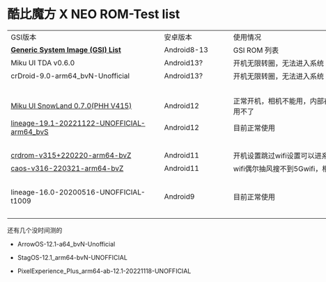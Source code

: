 # 酷比魔方 X NEO ROM-Test list

<table border="0" cellpadding="0" cellspacing="0" width="1320" style="border-collapse:
 collapse;table-layout:fixed;width:989pt">
 <colgroup><col class="xl65" width="347" style="mso-width-source:userset;mso-width-alt:12344;
 width:260pt">
 <col class="xl65" width="146" style="mso-width-source:userset;mso-width-alt:5176;
 width:109pt">
 <col class="xl65" width="827" style="mso-width-source:userset;mso-width-alt:29411;
 width:620pt">
 </colgroup><tbody><tr height="27" style="height:20.4pt">
  <td height="27" class="xl66" width="347" style="height:20.4pt;width:260pt">GSI版本</td>
  <td class="xl66" width="146" style="width:109pt">安卓版本</td>
  <td class="xl66" width="827" style="width:620pt">使用情况</td>
 </tr>
 <tr height="26" style="mso-height-source:userset;height:19.95pt">
  <td height="26" class="xl69" style="height:19.95pt"><a href="https://github.com/phhusson/treble_experimentations/wiki/Generic-System-Image-%28GSI%29-list" target="_parent"><span style="font-weight:700">Generic System Image (GSI)
  List</span></a></td>
  <td class="xl68">Android8-13</td>
  <td class="xl66">GSI ROM 列表</td>
 </tr>
 <tr height="26" style="mso-height-source:userset;height:19.95pt">
  <td height="26" class="xl65" style="height:19.95pt">Miku UI TDA v0.6.0</td>
  <td class="xl65">Android13?</td>
  <td class="xl65">开机无限转圈，无法进入系统</td>
 </tr>
 <tr height="26" style="mso-height-source:userset;height:19.95pt">
  <td height="26" class="xl65" style="height:19.95pt">crDroid-9.0-arm64_bvN-Unofficial</td>
  <td class="xl65">Android13?</td>
  <td class="xl65">开机无限转圈，无法进入系统</td>
 </tr>
 <tr height="26" style="mso-height-source:userset;height:19.95pt">
  <td height="26" class="xl65" style="height:19.95pt"></td>
  <td class="xl65"></td>
  <td class="xl65"></td>
 </tr>
 <tr height="26" style="mso-height-source:userset;height:19.95pt">
  <td height="26" class="xl67" style="height:19.95pt"><a href="https://github.com/xiaoleGun/treble_build_miku/releases/download/0.7.0/MikuUI-SNOWLAND-0.7.0-arm64-ab-20220725-UNOFFICIAL.img.xz" target="_parent">Miku UI SnowLand 0.7.0(PHH V415)</a></td>
  <td class="xl65">Android12</td>
  <td class="xl65">正常开机，相机不能用，内部存储无法识别导致相册和文件管理器和微信等需要存储访问权限存储东西的功能都用不了</td>
 </tr>
 <tr height="26" style="mso-height-source:userset;height:19.95pt">
  <td height="26" class="xl67" style="height:19.95pt"><a href="https://jaist.dl.sourceforge.net/project/andyyan-gsi/lineage-19.x/lineage-19.1-20221122-UNOFFICIAL-arm64_bvS.img.xz" target="_parent">lineage-19.1-20221122-UNOFFICIAL-arm64_bvS</a></td>
  <td class="xl65">Android12</td>
  <td class="xl65">目前正常使用</td>
 </tr>
 <tr height="26" style="mso-height-source:userset;height:19.95pt">
  <td height="26" class="xl65" style="height:19.95pt"></td>
  <td class="xl65"></td>
  <td class="xl65"></td>
 </tr>
 <tr height="26" style="mso-height-source:userset;height:19.95pt">
  <td height="26" class="xl67" style="height:19.95pt"><a href="https://master.dl.sourceforge.net/project/treblerom/crDRom11/2022.02.20/crdrom-v315%2B220220-arm64-bvZ.img.xz?viasf=1" target="_parent">crdrom-v315+220220-arm64-bvZ</a></td>
  <td class="xl65">Android11</td>
  <td class="xl65">开机设置跳过wifi设置可以进系统，但是不能连接wifi，连接之后设置无限停止运行</td>
 </tr>
 <tr height="26" style="mso-height-source:userset;height:19.95pt">
  <td height="26" class="xl67" style="height:19.95pt"><a href="https://jaist.dl.sourceforge.net/project/treblerom/CAOS11/2022.03.21/caos-v316-220321-arm64-bvZ.img.xz" target="_parent">caos-v316-220321-arm64-bvZ</a></td>
  <td class="xl65">Android11</td>
  <td class="xl65">wifi偶尔抽风搜不到5Gwifi，相机存储声音正常</td>
 </tr>
 <tr height="26" style="mso-height-source:userset;height:19.95pt">
  <td height="26" class="xl65" style="height:19.95pt"></td>
  <td class="xl65"></td>
  <td class="xl65"></td>
 </tr>
 <tr height="26" style="mso-height-source:userset;height:19.95pt">
  <td height="26" class="xl65" style="height:19.95pt">lineage-16.0-20200516-UNOFFICIAL-t1009</td>
  <td class="xl65">Android9</td>
  <td class="xl65">目前正常使用</td>
 </tr>
 <tr height="26" style="mso-height-source:userset;height:19.95pt">
  <td height="26" class="xl65" style="height:19.95pt"></td>
  <td class="xl65"></td>
  <td class="xl65"></td>
 </tr>
 <tr height="0" style="display:none;mso-height-source:userset;mso-height-alt:
  276">
  <td class="xl65"></td>
  <td class="xl65"></td>
  <td class="xl65"></td>
 </tr>
 <!--[if supportMisalignedColumns]-->
 <tr height="0" style="display:none">
  <td width="347" style="width:260pt"></td>
  <td width="146" style="width:109pt"></td>
  <td width="827" style="width:620pt"></td>
 </tr>
 <!--[endif]-->
</tbody></table>

还有几个没时间测的

- ArrowOS-12.1-a64_bvN-Unofficial

- StagOS-12.1_arm64-bvN-UNOFFICIAL

- PixelExperience_Plus_arm64-ab-12.1-20221118-UNOFFICIAL